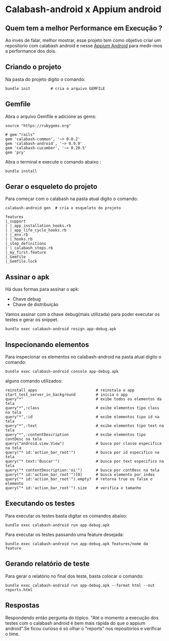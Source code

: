 #  Calabash-android x Appium android

## Quem tem a melhor Performance em Execução ?

Ao invés de falar, melhor mostrar, esse projeto tem como objetivo 
criar um repositorio com calabash android e nesse <a href="https://github.com/danilopolicarpos/Appium-android">Appium Android</a>
para medir-mos a performance dos dois.

## Criando o projeto

Na pasta do projeto digito o comando:

```
bundle init         # cria o arquivo GEMFILE
```

## Gemfile

Abra o arquivo Gemfile e adicione as gems:
```
source "https://rubygems.org"

# gem "rails"
gem 'calabash-common', '~> 0.0.2'
gem 'calabash-android', '~> 0.9.0'
gem 'calabash-cucumber', '~> 0.20.5'
gem 'pry'
```

Abra o terminal e execute o comando abaixo :
```
bundle install      
```

## Gerar o esqueleto do projeto
    
Para começar com o calabash na pasta atual digito o comando:
```
calabash-android gen  # cria o esqueleto do projeto

features
|_support
| |_app_installation_hooks.rb
| |_app_life_cycle_hooks.rb
| |_env.rb
| |_hooks.rb
|_step_definitions
| |_calabash_steps.rb
|_my_first.feature
|_Gemfile
|_Gemfile.lock
```
## Assinar o apk

Há duas formas para assinar o apk:
- Chave debug
- Chave de distribuição

Vamos assinar com a chave debug(mais utilizada) para poder executar os testes e gerar os snippet.
```
bundle exec calabash-android resign app-debug.apk
```

## Inspecionando elementos

Para inspecionar os elementos no calabash-android na pasta atual digito o comando:
```
bundle exec calabash-android console app-debug.apk
```
alguns comando utilizados:
```
reinstall_apps                          # reinstala o app
start_test_server_in_background         # inicia o app
query"*"                                # exibe todos os elementos da tela
query"*",:class                         # exibe elementos tipo class na tela
query"*",:id                            # exibe elementos tipo id na tela
query"*",:text                          # exibe elementos tipo text na tela
query"*",:contentDescription            # exibe elementos tipo contDesc na tela
query("android.view.View")              # busca por classe especifica na tela
query("* id:'action_bar_root'")         # busca por id especifico na tela
query("* text:'Buscar'")                # busca por text especifico na tela
query("* contentDescription:'oi'")      # busca por contDesc na tela
query("* id:'action_bar_root'")[0]      # busca elemento por index
query("* id:'action_bar_root'").empty?  # retorna true ou false o elemento
query("* id:'action_bar_root'").size    # verifica o tamanho 
```
## Executando os testes

Para executar os testes basta digitar os comandos abaixo:
```
bundle exec calabash-android run app-debug.apk
```

Para executar os testes passando uma feature desejada:
```
bundle exec calabash-android run app-debug.apk features/nome da feature
```

## Gerando relatório de teste

Para gerar o relatório no final dos teste, basta colocar o comando:

```
bundle exec calabash-android run app-debug.apk --format html --out reports.html
```
## Respostas

Respondendo então pergunta do tópico. "Até o momento a execução dos testes
com o calabash android é bem mais rápida do que o appium android".Se ficou 
curioso é só olhar o "reports" nos repositorios e verificar o time.






